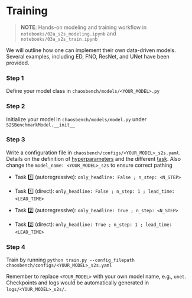 # Training

> __NOTE__: Hands-on modeling and training workflow in `notebooks/02a_s2s_modeling.ipynb` and `notebooks/03a_s2s_train.ipynb`

We will outline how one can implement their own data-driven models. Several examples, including ED, FNO, ResNet, and UNet have been provided. 

### Step 1
Define your model class in `chaosbench/models/<YOUR_MODEL>.py`

### Step 2
Initialize your model in `chaosbench/models/model.py` under `S2SBenchmarkModel.__init__`

### Step 3
Write a configuration file in `chaosbench/configs/<YOUR_MODEL>_s2s.yaml`. Details on the definition of [hyperparameters](https://leap-stc.github.io/ChaosBench/baseline.html) and the different [task](https://leap-stc.github.io/ChaosBench/task.html). Also change the `model_name: <YOUR_MODEL>_s2s` to ensure  correct pathing

- Task 1️⃣ (autoregressive): `only_headline: False ; n_step: <N_STEP>`
- Task 1️⃣ (direct): `only_headline: False ; n_step: 1 ; lead_time: <LEAD_TIME>`

- Task 2️⃣ (autoregressive): `only_headline: True ; n_step: <N_STEP>`
- Task 2️⃣ (direct): `only_headline: True ; n_step: 1 ; lead_time: <LEAD_TIME>`

    
### Step 4
Train by running `python train.py --config_filepath chaosbench/configs/<YOUR_MODEL>_s2s.yaml`  


Remember to replace `<YOUR_MODEL>` with your own model name, e.g., `unet`. Checkpoints and logs would be automatically generated in `logs/<YOUR_MODEL>_s2s/`.